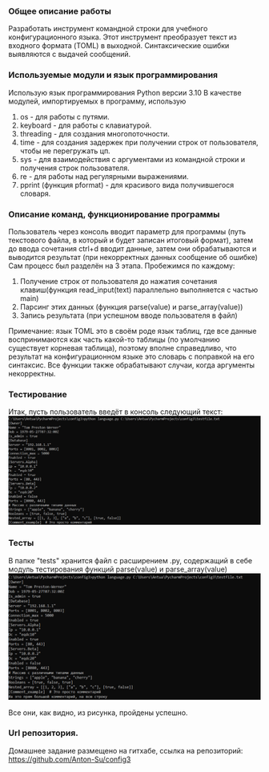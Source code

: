 ### Общее описание работы
Разработать инструмент командной строки для учебного конфигурационного
языка. Этот инструмент преобразует текст из
входного формата (TOML) в выходной. Синтаксические ошибки выявляются с выдачей
сообщений.


### Используемые модули и язык программирования
Использую язык программирования Python версии 3.10
В качестве модулей, импортируемых в программу, использую
1. os - для работы с путями.
2. keyboard - для работы с клавиатурой.
3. threading - для создания многопоточности.
4. time - для создания задержек при получении строк от пользователя, чтобы не перегружать цп.
5. sys - для взаимодействия c аргументами из командной строки и получения строк пользователя.
6. re - для работы над регулярными выражениями.
7. pprint (функция pformat) - для красивого вида получившегося словаря. 

### Описание команд, функционирование программы
Пользователь через консоль вводит параметр для программы (путь текстового файла, в который и будет записан итоговый формат), затем до ввода сочетания ctrl+d вводит данные, затем они обрабатываются и выводится результат (при некорректных данных сообщение об ошибке)
Сам процесс был разделён на 3 этапа.
Пробежимся по каждому:
1. Получение строк от пользователя до нажатия сочетания клавиш(функция read_input(text) параллельно выполняется c частью main)
2. Парсинг этих данных (функция parse(value) и parse_array(value))
3. Запись результата (при успешном вводе пользователя в файл)

Примечание: язык TOML это в своём роде язык таблиц, где все данные воспринимаются как часть какой-то таблицы (по умолчанию существует корневая таблица), поэтому вполне справедливо, что результат на конфигурационном языке это словарь с поправкой на его синтаксис.
Все функции также обрабатывают случаи, когда аргументы некорректны.
### Тестирование
Итак, пусть пользователь введёт в консоль следующий текст:
![example.jpg](example.jpg)
### Тесты
В папке "tests" хранится файл с расширением .py, содержащий в себе модуль тестирования функций parse(value) и parse_array(value)
![testirovanie.jpg](testirovanie.jpg)

Все они, как видно, из рисунка, пройдены успешно.
### Url репозитория.
Домашнее задание размещено на гитхабе, ссылка на репозиторий:
https://github.com/Anton-Su/config3
